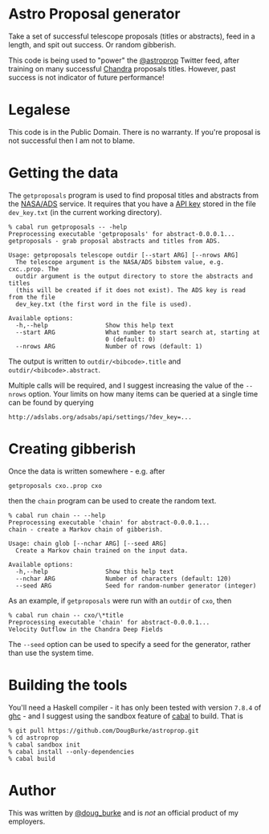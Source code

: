 
# Astro Proposal generator

Take a set of successful telescope proposals (titles or abstracts),
feed in a length, and spit out success. Or random gibberish.

This code is being used to "power" the 
[@astroprop](https://twitter.com/astroprop/) Twitter feed, after training
on many successful [Chandra](http://chandra.harvard.edu) proposals
titles. However, past success is not indicator of future performance!

# Legalese

This code is in the Public Domain. There is no warranty. If you're
proposal is not successful then I am not to blame.

# Getting the data

The `getproposals` program is used to find proposal titles and
abstracts from the [NASA/ADS](http://adswww.harvard.edu/) service.
It requires that you have a [API key](https://github.com/adsabs/adsabs-dev-api)
stored in the file `dev_key.txt` (in the current working directory).

~~~~
% cabal run getproposals -- -help
Preprocessing executable 'getproposals' for abstract-0.0.0.1...
getproposals - grab proposal abstracts and titles from ADS.

Usage: getproposals telescope outdir [--start ARG] [--nrows ARG]
  The telescope argument is the NASA/ADS bibstem value, e.g. cxc..prop. The
  outdir argument is the output directory to store the abstracts and titles
  (this will be created if it does not exist). The ADS key is read from the file
  dev_key.txt (the first word in the file is used).

Available options:
  -h,--help                Show this help text
  --start ARG              What number to start search at, starting at
                           0 (default: 0)
  --nrows ARG              Number of rows (default: 1)
~~~~

The output is written to `outdir/<bibcode>.title` and
`outdir/<bibcode>.abstract`.

Multiple calls will be required, and I suggest increasing the value
of the `--nrows` option. Your limits on how many items can be queried
at a single time can be found by querying

    http://adslabs.org/adsabs/api/settings/?dev_key=...

# Creating gibberish

Once the data is written somewhere - e.g. after

    getproposals cxo..prop cxo

then the `chain` program can be used to create the random text.

~~~~
% cabal run chain -- --help
Preprocessing executable 'chain' for abstract-0.0.0.1...
chain - create a Markov chain of gibberish.

Usage: chain glob [--nchar ARG] [--seed ARG]
  Create a Markov chain trained on the input data.

Available options:
  -h,--help                Show this help text
  --nchar ARG              Number of characters (default: 120)
  --seed ARG               Seed for random-number generator (integer)
~~~~

As an example, if `getproposals` were run with an `outdir` of `cxo`, then

~~~~
% cabal run chain -- cxo/\*title
Preprocessing executable 'chain' for abstract-0.0.0.1...
Velocity Outflow in the Chandra Deep Fields
~~~~

The `--seed` option can be used to specify a seed for the generator,
rather than use the system time.

# Building the tools

You'll need a Haskell compiler - it has only been tested with
version `7.8.4` of [ghc](https://www.haskell.org/ghc/) - and
I suggest using the sandbox feature of
[cabal](https://www.haskell.org/cabal/) to build. That is

~~~~
% git pull https://github.com/DougBurke/astroprop.git
% cd astroprop
% cabal sandbox init
% cabal install --only-dependencies
% cabal build
~~~~

# Author

This was written by [@doug_burke](https://twitter.com/doug_burke/)
and is *not* an official product of my employers.
